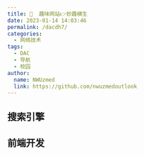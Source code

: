 ```yaml
---
title: 🤡  趣味网站👉妙趣横生
date: 2023-01-14 14:03:46
permalink: /dacdh7/
categories: 
  - 网络技术
tags: 
  - DAC
  - 导航
  - 校园
author: 
  name: NWUzmed
  link: https://github.com/nwuzmedoutlook
---
```


## 搜索引擎

<ClientOnly>
  <Card :cardData="cardData0" :cardListSize=4 carTitlColor="#000" carHoverColor="#000" />
</ClientOnly>

## 前端开发

<ClientOnly>
  <Card :cardData="cardData1" :cardListSize=4 carTitlColor="#000" carHoverColor="#000" />
</ClientOnly>

<script>
export default {
  data() {
    return {
      cardData0: [
        {
          id: "0",
          cardSrc: "http://www.baidu.com/",
          cardName: "百度",
          cardContent:
            "百度——全球最大的中文搜索引擎及最大的中文网站，全球领先的人工智能公司",
        },
{cardSrc: "https://youquhome.com/", cardImgSrc: "https://api.xinac.net/icon/?url=https://youquhome.com/", cardName: "有趣网址之家", cardContent: "收藏全球最有趣的网站",},
{cardSrc: "https://fuun.fun/", cardImgSrc: "https://api.xinac.net/icon/?url=https://fuun.fun/", cardName: "FUUN.FUN", cardContent: "奇趣网站收藏家",},
{cardSrc: "https://shadiao.app/", cardImgSrc: "https://api.xinac.net/icon/?url=https://shadiao.app/", cardName: "沙雕APP", cardContent: "沙雕导航",},
{cardSrc: "https://www.fabiaoqing.com/", cardImgSrc: "https://api.xinac.net/icon/?url=https://www.fabiaoqing.com/", cardName: "发表情", cardContent: "最大的表情包下载及制作网站",},
{cardSrc: "https://www.diydoutu.com/", cardImgSrc: "https://api.xinac.net/icon/?url=https://www.diydoutu.com/", cardName: "DIY斗图表情", cardContent: "gif在线制作_梗图制作_斗图表情包在线制作_装逼恶搞表情制作_表情斗图_表情君_表情仓库",},
{cardSrc: "http://weshineapp.com/", cardImgSrc: "https://api.xinac.net/icon/?url=http://weshineapp.com/", cardName: "闪萌", cardContent: "全球最大的中文GIF搜索引擎 - gif搜索_动图搜索_gif_动图_表情_斗图",},
{cardSrc: "https://flipanim.com/", cardImgSrc: "https://api.xinac.net/icon/?url=https://flipanim.com/", cardName: "FlipAnim", cardContent: "create flipbook animations online!",},
{cardSrc: "http://www.xnet.se/fd/", cardImgSrc: "https://api.xinac.net/icon/?url=http://www.xnet.se/fd/", cardName: "Hype Magazine", cardContent: "File Destructor 2.0",},
{cardSrc: "https://www.foldnfly.com/", cardImgSrc: "https://api.xinac.net/icon/?url=https://www.foldnfly.com/", cardName: "Fold 'N Fly", cardContent: "Paper Airplane Folding Instructions",},
{cardSrc: "http://www.zefrank.com/", cardImgSrc: "https://api.xinac.net/icon/?url=http://www.zefrank.com/", cardName: "ze's page", cardContent: "MANY HAVE COME，BUT I LIKE YOU THE BEST!",},
{cardSrc: "http://aiism.com/art_filter/index.html", cardImgSrc: "https://api.xinac.net/icon/?url=http://aiism.com/art_filter/index.html", cardName: "Aiism", cardContent: "人工智能艺术处理",},
{cardSrc: "https://m-journal.org/", cardImgSrc: "https://api.xinac.net/icon/?url=https://m-journal.org/", cardName: "M-Journal", cardContent: "将Wikipedia页面变成引文极多的学术论文",},
{cardSrc: "https://drrr.com/", cardImgSrc: "https://api.xinac.net/icon/?url=https://drrr.com/", cardName: "DOLLARS", cardContent: "在线聊天室",},
{cardSrc: "http://chat.vvvip.top/", cardImgSrc: "https://api.xinac.net/icon/?url=http://chat.vvvip.top/", cardName: "现实君", cardContent: "实时聊天室",},
{cardSrc: "https://ncase.me/", cardImgSrc: "https://api.xinac.net/icon/?url=https://ncase.me/", cardName: "It's Nicky Case!", cardContent: "THINGS YOU CAN PLAY",},
{cardSrc: "https://worlds-highest-website.com/", cardImgSrc: "https://api.xinac.net/icon/?url=https://worlds-highest-website.com/", cardName: "世界最高的网页", cardContent: "一个CSS实验",},
{cardSrc: "https://blueballfixed.ytmnd.com/", cardImgSrc: "https://api.xinac.net/icon/?url=https://blueballfixed.ytmnd.com/", cardName: "YTMND", cardContent: "Blue Ball Machine (fixed)",},
{cardSrc: "https://www.rainymood.com/", cardImgSrc: "https://api.xinac.net/icon/?url=https://www.rainymood.com/", cardName: "Rainy Mood", cardContent: "Rain Sounds • Sleep & Study",},
{cardSrc: "http://weavesilk.com/", cardImgSrc: "https://api.xinac.net/icon/?url=http://weavesilk.com/", cardName: "Silk", cardContent: "Interactive Generative Art",},
{cardSrc: "https://anvaka.github.io/city-roads/", cardImgSrc: "https://api.xinac.net/icon/?url=https://anvaka.github.io/city-roads/", cardName: "city roads", cardContent: "This website renders every single road within a city",},
{cardSrc: "https://geektyper.com/", cardImgSrc: "https://api.xinac.net/icon/?url=https://geektyper.com/", cardName: "GEEKTyper", cardContent: "Hacking Simulator",},
{cardSrc: "https://www.iplaysoft.com/hackertyper.html", cardImgSrc: "https://api.xinac.net/icon/?url=https://www.iplaysoft.com/hackertyper.html", cardName: "NEO Hacker Typer", cardContent: "不懂代码也能当黑客，9种模式任你选择",},
{cardSrc: "https://hackertyper.net/", cardImgSrc: "https://api.xinac.net/icon/?url=https://hackertyper.net/", cardName: "Hacker Typer", cardContent: "Created in 2011, Hacker Typer arose from a simple desire to look like the stereotypical hacker in movies and pop culture.",},
{cardSrc: "https://cybermap.kaspersky.com/", cardImgSrc: "https://api.xinac.net/icon/?url=https://cybermap.kaspersky.com/", cardName: "MAP | Kaspersky", cardContent: "Cyberthreat real-time map",},
{cardSrc: "https://hack.chat/", cardImgSrc: "https://api.xinac.net/icon/?url=https://hack.chat/", cardName: "hack.chat", cardContent: "a minimal, distraction-free chat application.",},
{cardSrc: "http://www.chromoscope.net/", cardImgSrc: "https://api.xinac.net/icon/?url=http://www.chromoscope.net/", cardName: "Chromoscope", cardContent: "赋予你从长至射电波，短到伽马射线的宽谱 可视能力，带你领略银河系和宇宙深处的风光。",},
{cardSrc: "https://cosmos.chinaso.com/music_arrangement.html?language=&amp;lid=8&amp;pid=38", cardImgSrc: "https://api.xinac.net/icon/?url=https://cosmos.chinaso.com/music_arrangement.html?language=&amp;lid=8&amp;pid=38", cardName: "太空搜索", cardContent: "太空交响乐",},
{cardSrc: "http://www.dnbwg.com/", cardImgSrc: "https://api.xinac.net/icon/?url=http://www.dnbwg.com/", cardName: "网页里的电脑博物馆", cardContent: "老古董计算机模拟器、经典游戏",},
{cardSrc: "https://www.cbaigui.com/", cardImgSrc: "https://api.xinac.net/icon/?url=https://www.cbaigui.com/", cardName: "知妖", cardContent: "中国妖怪百集",},
{cardSrc: "https://theuselessweb.com/", cardImgSrc: "https://api.xinac.net/icon/?url=https://theuselessweb.com/", cardName: "The Useless Web", cardContent: "TAKE ME TO ANOTHER USELESS WEBSITE",},
{cardSrc: "http://www.the-useless.website/", cardImgSrc: "https://api.xinac.net/icon/?url=http://www.the-useless.website/", cardName: "The Useless Websites", cardContent: "A list of useless websites",},
{cardSrc: "https://longdogechallenge.com/", cardImgSrc: "https://api.xinac.net/icon/?url=https://longdogechallenge.com/", cardName: "The Long Doge Challenge", cardContent: "Your doge is wow wow long You have collected 24 wows",},
{cardSrc: "http://www.nows.fun/", cardImgSrc: "https://api.xinac.net/icon/?url=http://www.nows.fun/", cardName: "毒鸡汤", cardContent: "壮士可要来一碗！",},
{cardSrc: "https://chp.shadiao.app/", cardImgSrc: "https://api.xinac.net/icon/?url=https://chp.shadiao.app/", cardName: "彩虹屁生成器", cardContent: "彩虹屁生成器",},
{cardSrc: "https://hectorsalamanca.com/", cardImgSrc: "https://api.xinac.net/icon/?url=https://hectorsalamanca.com/", cardName: "Ding Ding", cardContent: "一个铃铛",},
{cardSrc: "http://www.sanger.dk/", cardImgSrc: "https://api.xinac.net/icon/?url=http://www.sanger.dk/", cardName: "sanger", cardContent: "点开会有一只狗在舔你屏幕",},
{cardSrc: "https://isitchristmas.com/", cardImgSrc: "https://api.xinac.net/icon/?url=https://isitchristmas.com/", cardName: "Is it Christmas?", cardContent: "一年只有一天显示是",},
{cardSrc: "http://www.ouaismaisbon.ch/", cardImgSrc: "https://api.xinac.net/icon/?url=http://www.ouaismaisbon.ch/", cardName: "Ouais Mais Bon", cardContent: "把鼠标放到三个人脑袋上，会有不同的表情",},
{cardSrc: "http://www.clicktoremove.com/", cardImgSrc: "https://api.xinac.net/icon/?url=http://www.clicktoremove.com/", cardName: "Click to Remove Text", cardContent: "把鼠标放到字上，字会飞哦",},
{cardSrc: "http://www.leduchamp.com/", cardImgSrc: "https://api.xinac.net/icon/?url=http://www.leduchamp.com/", cardName: "collection of jan aman", cardContent: "会转的自行车",},
{cardSrc: "http://www.muchbetterthanthis.com/", cardImgSrc: "https://api.xinac.net/icon/?url=http://www.muchbetterthanthis.com/", cardName: "muchbetterthanthis", cardContent: "邪恶的同学会联想到邪恶的事",},
{cardSrc: "http://www.koalastothemax.com/", cardImgSrc: "https://api.xinac.net/icon/?url=http://www.koalastothemax.com/", cardName: "Koalas to the Max dot Com", cardContent: "卵细胞分裂，最后形成一对考拉母子",},
{cardSrc: "https://www.leekspin.com/", cardImgSrc: "https://api.xinac.net/icon/?url=https://www.leekspin.com/", cardName: "LEEKSPIN DOT COM", cardContent: "她就不停的甩葱",},
{cardSrc: "https://nullingthevoid.com/", cardImgSrc: "https://api.xinac.net/icon/?url=https://nullingthevoid.com/", cardName: "Nulling the Void", cardContent: "能点中的都会爆炸",},
{cardSrc: "http://www.fallingfalling.com/", cardImgSrc: "https://api.xinac.net/icon/?url=http://www.fallingfalling.com/", cardName: "fallingfalling", cardContent: "感觉你在跨栏",},
{cardSrc: "https://chrismckenzie.com/", cardImgSrc: "https://api.xinac.net/icon/?url=https://chrismckenzie.com/", cardName: "chrismckenzie", cardContent: "跟着你的鼠标转",},
{cardSrc: "http://www.staggeringbeauty.com/", cardImgSrc: "https://api.xinac.net/icon/?url=http://www.staggeringbeauty.com/", cardName: "Staggering Beauty", cardContent: "一个超具魔性的黑头",},
{cardSrc: "https://neal.fun/", cardImgSrc: "https://api.xinac.net/icon/?url=https://neal.fun/", cardName: "Neal.fun", cardContent: "Bringing back the weird web",},
{cardSrc: "https://wangyasai.github.io/designtools.html", cardImgSrc: "https://api.xinac.net/icon/?url=https://wangyasai.github.io/designtools.html", cardName: "Yasai的设计工具", cardContent: "用P5.js做的一些小工具",},
{cardSrc: "http://www.spielzeugz.de/lab/", cardImgSrc: "https://api.xinac.net/icon/?url=http://www.spielzeugz.de/lab/", cardName: "spielzeugz.de/lab", cardContent: "spielzeugz.de/lab",},
{cardSrc: "http://findingho.me/", cardImgSrc: "https://api.xinac.net/icon/?url=http://findingho.me/", cardName: "Finding Home", cardContent: "AN AUDIO VISUAL JOURNEY.",},
{cardSrc: "http://fff.cmiscm.com/#!/main", cardImgSrc: "https://api.xinac.net/icon/?url=http://fff.cmiscm.com/#!/main", cardName: "Form Follows Function", cardContent: "绚丽的 HTML5 互动体验网站",},
{cardSrc: "https://mp.weixin.qq.com/s?__biz=MzI0ODkxNTQ2Ng==&amp;mid=2247484165&amp;idx=4&amp;sn=1f00aeb98f821e9c476ce8e2bf47c1b4&amp;chksm=e9983060deefb97614e33189a1ce77150b6009bd5a2eacb89cad82b8e9e361c3cce029c01f95&amp;mpshare=1&amp;scene=23&amp;srcid=07018Cf8vSrD1zshMmw6YxMI&amp;sharer_sharetime=1625116397994&amp;sharer_shareid=4bd6ca1811ddbfed9a53195955832634#rd", cardImgSrc: "https://api.xinac.net/icon/?url=https://mp.weixin.qq.com/s?__biz=MzI0ODkxNTQ2Ng==&amp;mid=2247484165&amp;idx=4&amp;sn=1f00aeb98f821e9c476ce8e2bf47c1b4&amp;chksm=e9983060deefb97614e33189a1ce77150b6009bd5a2eacb89cad82b8e9e361c3cce029c01f95&amp;mpshare=1&amp;scene=23&amp;srcid=07018Cf8vSrD1zshMmw6YxMI&amp;sharer_sharetime=1625116397994&amp;sharer_shareid=4bd6ca1811ddbfed9a53195955832634#rd", cardName: "爱求图壁纸二维码", cardContent: "小哥哥小姐姐你们好啊",},
{cardSrc: "https://www.slapkirk.com/", cardImgSrc: "https://api.xinac.net/icon/?url=https://www.slapkirk.com/", cardName: "Slap Kirk", cardContent: "打脸",},
{cardSrc: "https://paveldogreat.github.io/WebGL-Fluid-Simulation/", cardImgSrc: "https://api.xinac.net/icon/?url=https://paveldogreat.github.io/WebGL-Fluid-Simulation/", cardName: "WebGL Fluid Simulation", cardContent: "流体模拟",},
{cardSrc: "https://fakeupdate.net/", cardImgSrc: "https://api.xinac.net/icon/?url=https://fakeupdate.net/", cardName: "FakeUpdate", cardContent: "Fake Windows Update Screens",},
{cardSrc: "https://bruno-simon.com/", cardImgSrc: "https://api.xinac.net/icon/?url=https://bruno-simon.com/", cardName: "BS赛车", cardContent: "_🚗___________________",},
{cardSrc: "https://thispersondoesnotexist.com/", cardImgSrc: "https://api.xinac.net/icon/?url=https://thispersondoesnotexist.com/", cardName: "This Person Does Not Exist", cardContent: "AI生成人脸，刷新一次变一次",},
{cardSrc: "https://rockpaperscissors.ai/", cardImgSrc: "https://api.xinac.net/icon/?url=https://rockpaperscissors.ai/", cardName: "Rock Paper Scissors | Afiniti", cardContent: "跟机器人玩石头剪子布",},
{cardSrc: "https://ac.yunyoujun.cn/#/", cardImgSrc: "https://api.xinac.net/icon/?url=https://ac.yunyoujun.cn/#/", cardName: "便携小空调", cardContent: "为你的夏日带去 清凉 ！",},
{cardSrc: "https://claycoffee.github.io/wbwwb/", cardImgSrc: "https://api.xinac.net/icon/?url=https://claycoffee.github.io/wbwwb/", cardName: "claycoffee", cardContent: "我们变成了我们所看到的",},
{cardSrc: "http://emojisandearthporn.com/", cardImgSrc: "https://api.xinac.net/icon/?url=http://emojisandearthporn.com/", cardName: "Emojis & Earth Porn", cardContent: "寻找不动的emoji并点击",},
{cardSrc: "https://dadlaughbutton.com/", cardImgSrc: "https://api.xinac.net/icon/?url=https://dadlaughbutton.com/", cardName: "Dad Laugh Button", cardContent: "Because why the hell not?",},
{cardSrc: "http://www.sketchswap.com/", cardImgSrc: "https://api.xinac.net/icon/?url=http://www.sketchswap.com/", cardName: "Sketch Swap", cardContent: "一画换一画",},
{cardSrc: "http://chishenme.xyz/", cardImgSrc: "https://api.xinac.net/icon/?url=http://chishenme.xyz/", cardName: "中午吃什么", cardContent: "中午吃什么，吃这个！",},
{cardSrc: "http://www.planecrashinfo.com/", cardImgSrc: "https://api.xinac.net/icon/?url=http://www.planecrashinfo.com/", cardName: "Image", cardContent: "航空事故信息",},
{cardSrc: "https://pluvior.com/", cardImgSrc: "https://api.xinac.net/icon/?url=https://pluvior.com/", cardName: "Ambient rain simulator for pluviophiles.", cardContent: "窗外夜雨Relaxing sound of rain.",},
{cardSrc: "https://apocalyptic.netlify.app/", cardImgSrc: "https://api.xinac.net/icon/?url=https://apocalyptic.netlify.app/", cardName: "canvas", cardContent: "Lightning storm with rain",},
{cardSrc: "https://eitheryoulikebaconoryourewrong.com/", cardImgSrc: "https://api.xinac.net/icon/?url=https://eitheryoulikebaconoryourewrong.com/", cardName: "烤肉网", cardContent: "减肥者深夜意志力挑战网",},
{cardSrc: "http://kaseidis.gitee.io/interesting_gadgets/marketing_generator/index.htm", cardImgSrc: "https://api.xinac.net/icon/?url=http://kaseidis.gitee.io/interesting_gadgets/marketing_generator/index.htm", cardName: "营销号生成器", cardContent: "狗屁不通",},
{cardSrc: "https://webglsamples.org/", cardImgSrc: "https://api.xinac.net/icon/?url=https://webglsamples.org/", cardName: "WebGL Samples", cardContent: "This is collection of WebGL Samples.",},
{cardSrc: "http://oos.moxiecode.com/js_webgl/spring/", cardImgSrc: "https://api.xinac.net/icon/?url=http://oos.moxiecode.com/js_webgl/spring/", cardName: "Spring", cardContent: "Spring3D森林",},
{cardSrc: "https://www.underseacat.com/", cardImgSrc: "https://api.xinac.net/icon/?url=https://www.underseacat.com/", cardName: "海底猫的异世界", cardContent: "在这里，寻找奇妙体验~",},
{cardSrc: "https://www.skylinewebcams.com/", cardImgSrc: "https://api.xinac.net/icon/?url=https://www.skylinewebcams.com/", cardName: "SkylineWebcams", cardContent: "全球高清实况摄像头！",},
{cardSrc: "https://starrior.com/", cardImgSrc: "https://api.xinac.net/icon/?url=https://starrior.com/", cardName: "Starrior Web Design", cardContent: "星际穿越模拟器",},
{cardSrc: "https://www.incredibox.com/demo/", cardImgSrc: "https://api.xinac.net/icon/?url=https://www.incredibox.com/demo/", cardName: "Incredibox", cardContent: "音乐生成器",},
{cardSrc: "https://littlealchemy2.com/", cardImgSrc: "https://api.xinac.net/icon/?url=https://littlealchemy2.com/", cardName: "Little Alchemy 2", cardContent: "土、空气、岩浆、灰尘和水等合成",},
{cardSrc: "https://typatone.com/", cardImgSrc: "https://api.xinac.net/icon/?url=https://typatone.com/", cardName: "Typatone", cardContent: "音乐键盘",},
{cardSrc: "https://joshworth.com/#", cardImgSrc: "https://api.xinac.net/icon/?url=https://joshworth.com/#", cardName: "Josh Worth Art & Design", cardContent: "Creative direction for the interactive age",},
{cardSrc: "https://zty.pe/", cardImgSrc: "https://api.xinac.net/icon/?url=https://zty.pe/", cardName: "ZType", cardContent: "Typing Game - Type to Shoot",},
{cardSrc: "https://learningmusic.ableton.com/zh-Hans/", cardImgSrc: "https://api.xinac.net/icon/?url=https://learningmusic.ableton.com/zh-Hans/", cardName: "Learning Music (Beta)", cardContent: "开始音乐创作之旅",},
{cardSrc: "http://kyaru-connect.ayaya.tw/", cardImgSrc: "https://api.xinac.net/icon/?url=http://kyaru-connect.ayaya.tw/", cardName: "接頭霸王", cardContent: "换头术",},
{cardSrc: "https://www.adultswim.com/etcetera/elastic-man/app.html", cardImgSrc: "https://api.xinac.net/icon/?url=https://www.adultswim.com/etcetera/elastic-man/app.html", cardName: "Elastic Face", cardContent: "扯脸",},
{cardSrc: "http://2017.makemepulse.com/", cardImgSrc: "https://api.xinac.net/icon/?url=http://2017.makemepulse.com/", cardName: "2017 Make Me Pulse", cardContent: "GREAT IDEAS ARE MADE TO BE EXPERIENCED",},
{cardSrc: "http://www.secaibi.com/howbigisspace/", cardImgSrc: "https://api.xinac.net/icon/?url=http://www.secaibi.com/howbigisspace/", cardName: "天空有多高", cardContent: "地球万岁! 太阳系万岁!",},
{cardSrc: "https://www.meteorshowers.org/", cardImgSrc: "https://api.xinac.net/icon/?url=https://www.meteorshowers.org/", cardName: "Meteor showers as seen from space", cardContent: "太空流星雨",},
{cardSrc: "https://happyhappyhardcore.com/", cardImgSrc: "https://api.xinac.net/icon/?url=https://happyhappyhardcore.com/", cardName: "happy happy hardcore", cardContent: "就是表情雨",},
{cardSrc: "https://dccxi.com/trust/", cardImgSrc: "https://api.xinac.net/icon/?url=https://dccxi.com/trust/", cardName: "信任的进化", cardContent: "信任游戏",},
{cardSrc: "https://ncase.me/crowds/zh-CN.html", cardImgSrc: "https://api.xinac.net/icon/?url=https://ncase.me/crowds/zh-CN.html", cardName: "群体的智慧与愚蠢", cardContent: "群体的智慧与愚蠢",},
{cardSrc: "https://www.wzlinux.com/1/", cardImgSrc: "https://api.xinac.net/icon/?url=https://www.wzlinux.com/1/", cardName: "CodePen", cardContent: "In progress breakout game",},
{cardSrc: "https://everysecond.io/", cardImgSrc: "https://api.xinac.net/icon/?url=https://everysecond.io/", cardName: "Every Second", cardContent: "每一秒这个世界上都会发生非常多的事情",},
{cardSrc: "https://www.visualcapitalist.com/", cardImgSrc: "https://api.xinac.net/icon/?url=https://www.visualcapitalist.com/", cardName: "Visual Capitalist", cardContent: "力图通过数据来纠正你的视觉，让你看清这个世界",},
{cardSrc: "http://liferestart.syaro.io/public/index.html", cardImgSrc: "https://api.xinac.net/icon/?url=http://liferestart.syaro.io/public/index.html", cardName: "Life Restart", cardContent: "人生重开模拟器",},
{cardSrc: "https://nuclearsecrecy.com/nukemap/", cardImgSrc: "https://api.xinac.net/icon/?url=https://nuclearsecrecy.com/nukemap/", cardName: "NUKEMAP by Alex Wellerstein", cardContent: "核武器爆炸模拟器",},
{cardSrc: "https://mrdoob.com/#/157/spin_painter", cardImgSrc: "https://api.xinac.net/icon/?url=https://mrdoob.com/#/157/spin_painter", cardName: "Mr.doob | Spin Painter", cardContent: "一个简单的旋转视频制作网站",},
{cardSrc: "https://www.thiswebsitewillselfdestruct.com/", cardImgSrc: "https://api.xinac.net/icon/?url=https://www.thiswebsitewillselfdestruct.com/", cardName: "This Website Will Self Destruct", cardContent: "你不发帖我就自毁网站",},
{cardSrc: "https://29a.ch/", cardImgSrc: "https://api.xinac.net/icon/?url=https://29a.ch/", cardName: "29a.ch", cardContent: "Jonas Wagner",},
{cardSrc: "http://if.caiyunai.com/dream/#/", cardImgSrc: "https://api.xinac.net/icon/?url=http://if.caiyunai.com/dream/#/", cardName: "彩云小梦尝鲜版", cardContent: "AI智障写作",},
{cardSrc: "https://houxu.app/", cardImgSrc: "https://api.xinac.net/icon/?url=https://houxu.app/", cardName: "后续", cardContent: "有记忆的新闻，持续追踪热点新闻",},
{cardSrc: "https://salaryfly.com/", cardImgSrc: "https://api.xinac.net/icon/?url=https://salaryfly.com/", cardName: "Salaryfly", cardContent: "互联网公司职级薪资福利对比",},
{cardSrc: "https://strobe.cool/", cardImgSrc: "https://api.xinac.net/icon/?url=https://strobe.cool/", cardName: "Strobe Illusion", cardContent: "幻觉制造",},
{cardSrc: "https://userinyerface.com/game.html", cardImgSrc: "https://api.xinac.net/icon/?url=https://userinyerface.com/game.html", cardName: "User Inyerface", cardContent: "反人类UI网站",},

      ],
      
      cardData1: [
        {
          id: "1",
          cardSrc: "https://cn.vuejs.org/",
          cardImgSrc:
            "https://cdn.staticaly.com/gh/Kele-Bingtang/static@master/img/tools/20220105001047.png",
          cardName: "Vue",
          cardContent: "渐进式 JavaScript 框架",
        },
        {cardSrc: "https://element.eleme.cn/#/zh-CN/", cardImgSrc: "https://cdn.staticaly.com/gh/Kele-Bingtang/static@master/img/tools/20220105001602.png", cardName: "Element-UI", cardContent: "Element，一套为开发者、设计师和产品经理准备的基于 Vue 的桌面端组件库",},
        {cardSrc: "https://www.baidu.com/", cardImgSrc: "https://api.xinac.net/icon/?url=https://www.baidu.com", cardName: "百度", cardContent: "全球最大的中文搜索引擎",},
      ],
    };
  },
};
</script>

